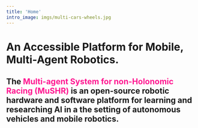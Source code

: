 ```yaml
---
title: 'Home'
intro_image: imgs/multi-cars-wheels.jpg
---
```

# An Accessible Platform for Mobile, Multi-Agent Robotics.
## The <font color="#FF1690">Multi-agent System for non-Holonomic Racing (MuSHR) </font> is an open-source robotic hardware and software platform for learning and researching AI in a the setting of autonomous vehicles and mobile robotics.
